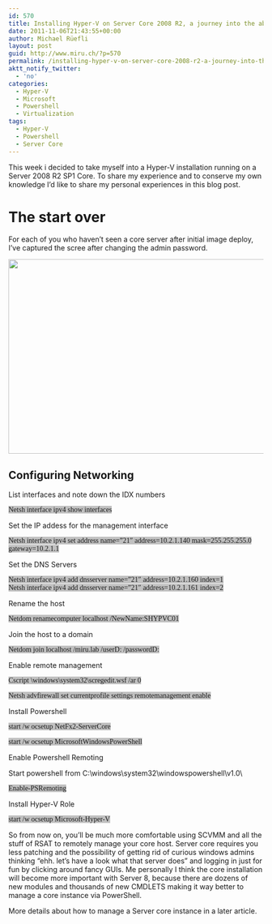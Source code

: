```yaml
---
id: 570
title: Installing Hyper-V on Server Core 2008 R2, a journey into the abyss of CLI administration
date: 2011-11-06T21:43:55+00:00
author: Michael Rüefli
layout: post
guid: http://www.miru.ch/?p=570
permalink: /installing-hyper-v-on-server-core-2008-r2-a-journey-into-the-abyss-of-cli-administration/
aktt_notify_twitter:
  - 'no'
categories:
  - Hyper-V
  - Microsoft
  - Powershell
  - Virtualization
tags:
  - Hyper-V
  - Powershell
  - Server Core
---
```

This week i decided to take myself into a Hyper-V installation running on a Server 2008 R2 SP1 Core. To share my experience and to conserve my own knowledge I&#8217;d like to share my personal experiences in this blog post.

# The start over

For each of you who haven&#8217;t seen a core server after initial image deploy, I&#8217;ve captured the scree after changing the admin password.

<img src="http://www.miru.ch/wp-content/uploads/2011/06/060611_1944_InstallingH13.png" alt="" width="510" height="384" />

## Configuring Networking

List interfaces and note down the IDX numbers

<span style="font-family: Consolas;"><span style="background-color: silver;">Netsh interface ipv4 show interfaces</span><br /> </span>

Set the IP addess for the management interface

<span style="font-family: Consolas; background-color: silver;">Netsh interface ipv4 set address name=&#8221;21&#8243; address=10.2.1.140 mask=255.255.255.0 gateway=10.2.1.1<br /> </span>

Set the DNS Servers

<span style="font-family: Consolas;"><span style="background-color: silver;">Netsh interface ipv4 add dnsserver name=&#8221;21&#8243; address=10.2.1.160 index=1<br /> Netsh interface ipv4 add dnsserver name=&#8221;21&#8243; address=10.2.1.161 index=2</span><br /> </span>

Rename the host

<span style="font-family: Consolas; background-color: silver;">Netdom renamecomputer localhost /NewName:SHYPVC01<br /> </span>

Join the host to a domain

<span style="font-family: Consolas; background-color: silver;">Netdom join localhost /miru.lab /userD:<username> /passwordD:<password><br /> </span>

Enable remote management

<span style="font-family: Consolas; background-color: silver;">Cscript \windows\system32\scregedit.wsf /ar 0<br /> </span>

<span style="font-family: Consolas; background-color: silver;">Netsh advfirewall set currentprofile settings remotemanagement enable<br /> </span>

Install Powershell

<span style="font-family: Consolas; background-color: silver;">start /w ocsetup NetFx2-ServerCore<br /> </span>

<span style="font-family: Consolas; background-color: silver;">start /w ocsetup MicrosoftWindowsPowerShell<br /> </span>

Enable Powershell Remoting

Start powershell from C:\windows\system32\windowspowershell\v1.0\

<span style="font-family: Consolas; background-color: silver;">Enable-PSRemoting<br /> </span>

Install Hyper-V Role

<span style="font-family: Consolas; background-color: silver;">start /w ocsetup Microsoft-Hyper-V<br /> </span>

So from now on, you&#8217;ll be much more comfortable using SCVMM and all the stuff of RSAT to remotely manage your core host. Server core requires you less patching and the possibility of getting rid of curious windows admins thinking &#8220;ehh. let&#8217;s have a look what that server does&#8221; and logging in just for fun by clicking around fancy GUIs. Me personally I think the core installation will become more important with Server 8, because there are dozens of new modules and thousands of new CMDLETS making it way better to manage a core instance via PowerShell.

More details about how to manage a Server core instance in a later article.

&nbsp;

&nbsp;

&nbsp;